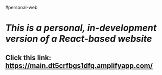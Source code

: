 #personal-web

# *This is a personal, in-development version of a React-based website*

## Click this link: https://main.dt5crfbgs1dfq.amplifyapp.com/
